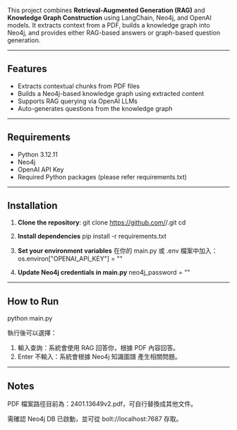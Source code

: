 This project combines **Retrieval-Augmented Generation (RAG)** and **Knowledge Graph Construction** using LangChain, Neo4j, and OpenAI models. 
It extracts context from a PDF, builds a knowledge graph into Neo4j, and provides either RAG-based answers or graph-based question generation.

---

## Features

- Extracts contextual chunks from PDF files
- Builds a Neo4j-based knowledge graph using extracted content
- Supports RAG querying via OpenAI LLMs
- Auto-generates questions from the knowledge graph

---

## Requirements

- Python 3.12.11
- Neo4j 
- OpenAI API Key
- Required Python packages (please refer requirements.txt)

---

## Installation

1. **Clone the repository**:
git clone https://github.com/<your-username>/<your-repo>.git
cd <your-repo>

2. **Install dependencies**
pip install -r requirements.txt

3. **Set your environment variables**
在你的 main.py 或 .env 檔案中加入：
os.environ["OPENAI_API_KEY"] = "<your-openai-api-key>"

4. **Update Neo4j credentials in main.py**
neo4j_password = "<your-neo4j-password>"

---

## How to Run
python main.py

執行後可以選擇：
1. 輸入查詢：系統會使用 RAG 回答你，根據 PDF 內容回答。
2. Enter 不輸入：系統會根據 Neo4j 知識圖譜 產生相關問題。

---

## Notes
PDF 檔案路徑目前為：2401.13649v2.pdf，可自行替換成其他文件。

需確認 Neo4j DB 已啟動，並可從 bolt://localhost:7687 存取。
